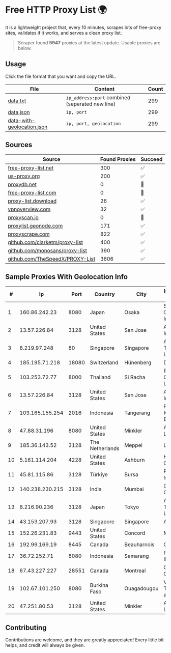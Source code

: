 
# Free HTTP Proxy List 🌍

It is a lightweight project that, every 10 minutes, scrapes lots of free-proxy sites, validates if it works, and serves a clean proxy list.


> Scraper found **5947** proxies at the latest update. Usable proxies are below.

## Usage

Click the file format that you want and copy the URL.


|File|Content|Count|
|----|-------|-----|
|[data.txt](https://raw.githubusercontent.com/themiralay/Proxy-List-World/master/data.txt)|`ip_address:port` combined (seperated new line)|299|
|[data.json](https://raw.githubusercontent.com/themiralay/Proxy-List-World/master/data.json)|`ip, port`|299|
|[data-with-geolocation.json](https://raw.githubusercontent.com/themiralay/Proxy-List-World/master/data-with-geolocation.json)|`ip, port, geolocation`|299|

## Sources

|Source|Found Proxies|Succeed|
|------|-------------|-------|
|[free-proxy-list.net](https://free-proxy-list.net)|300|✅|
|[us-proxy.org](https://www.us-proxy.org)|200|✅|
|[proxydb.net](http://proxydb.net)|0|🚫|
|[free-proxy-list.com](https://free-proxy-list.com/?page=&port=&type%5B%5D=http&type%5B%5D=https&up_time=0&search=Search)|0|🚫|
|[proxy-list.download](https://www.proxy-list.download/HTTP)|26|✅|
|[vpnoverview.com](https://vpnoverview.com/privacy/anonymous-browsing/free-proxy-servers)|32|✅|
|[proxyscan.io](https://www.proxyscan.io)|0|🚫|
|[proxylist.geonode.com](https://proxylist.geonode.com/api/proxy-list?limit=300&page=1&sort_by=lastChecked&sort_type=desc&protocols=http,https)|171|✅|
|[proxyscrape.com](https://api.proxyscrape.com/v2/?request=displayproxies&protocol=http&timeout=10000&country=all&ssl=all&anonymity=all)|822|✅|
|[github.com/clarketm/proxy-list](https://raw.githubusercontent.com/clarketm/proxy-list/master/proxy-list-raw.txt)|400|✅|
|[github.com/monosans/proxy-list](https://raw.githubusercontent.com/monosans/proxy-list/main/proxies/http.txt)|390|✅|
|[github.com/TheSpeedX/PROXY-List](https://raw.githubusercontent.com/TheSpeedX/PROXY-List/master/http.txt)|3606|✅|


## Sample Proxies With Geolocation Info

|#|Ip|Port|Country|City|Internet Service Provider|
|-|--|----|-------|----|-------------------------|
|1|160.86.242.23|8080|Japan|Osaka|Sony Network Communications Inc|
|2|13.57.226.84|3128|United States|San Jose|Amazon.com, Inc.|
|3|8.219.97.248|80|Singapore|Singapore|Alibaba (US) Technology Co., Ltd.|
|4|185.195.71.218|18080|Switzerland|Hünenberg|Datasource AG|
|5|103.253.72.77|8000|Thailand|Si Racha|Readyidc Company Limited|
|6|13.57.226.84|3128|United States|San Jose|Amazon.com, Inc.|
|7|103.165.155.254|2016|Indonesia|Tangerang|PT Jaringan Keluarga Bersama|
|8|47.88.31.196|8080|United States|Minkler|Alibaba.com LLC|
|9|185.36.143.52|3128|The Netherlands|Meppel|Llhost Inc. SRL|
|10|5.161.114.204|4228|United States|Ashburn|Hetzner Online GmbH|
|11|45.81.115.86|3128|Türkiye|Bursa|Pembe Gul Isguzar Karagoz|
|12|140.238.230.215|3128|India|Mumbai|Oracle Corporation|
|13|8.216.90.236|3128|Japan|Tokyo|Alibaba (US) Technology Co., Ltd.|
|14|43.153.207.93|3128|Singapore|Singapore|Aceville Pte.ltd|
|15|152.26.231.83|9443|United States|Concord|MCNC|
|16|192.99.169.19|8445|Canada|Beauharnois|OVH SAS|
|17|36.72.252.71|8080|Indonesia|Semarang|PT. TELKOM INDONESIA|
|18|67.43.227.227|28551|Canada|Montreal|GloboTech Communications|
|19|102.67.101.250|8080|Burkina Faso|Ouagadougou|Virtual Technologies and Solutions|
|20|47.251.80.53|3128|United States|Minkler|Alibaba Cloud LLC|



## Contributing

Contributions are welcome, and they are greatly appreciated! Every
little bit helps, and credit will always be given.

